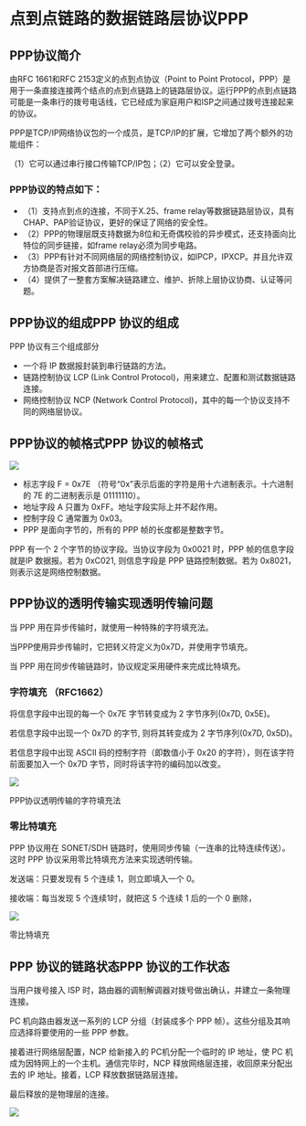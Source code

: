 # 点到点链路的数据链路层协议PPP

##  PPP协议简介

由RFC 1661和RFC 2153定义的点到点协议（Point to Point Protocol，PPP）是用于一条直接连接两个结点的点到点链路上的链路层协议。运行PPP的点到点链路可能是一条串行的拨号电话线，它已经成为家庭用户和ISP之间通过拨号连接起来的协议。

PPP是TCP/IP网络协议包的一个成员，是TCP/IP的扩展，它增加了两个额外的功能组件：

（1）它可以通过串行接口传输TCP/IP包；（2）它可以安全登录。

### PPP协议的特点如下：

+ （1）支持点到点的连接，不同于X.25、frame relay等数据链路层协议，具有CHAP、PAP验证协议，更好的保证了网络的安全性。
+ （2）PPP的物理层既支持数据为8位和无奇偶校验的异步模式，还支持面向比特位的同步链接，如frame relay必须为同步电路。
+ （3）PPP有针对不同网络层的网络控制协议，如IPCP，IPXCP。并且允许双方协商是否对报文首部进行压缩。
+ （4）提供了一整套方案解决链路建立、维护、折除上层协议协商、认证等问题。

## PPP协议的组成PPP 协议的组成

PPP 协议有三个组成部分 
+ 一个将 IP 数据报封装到串行链路的方法。
+ 链路控制协议 LCP (Link Control Protocol)，用来建立、配置和测试数据链路连接。
+ 网络控制协议 NCP (Network Control Protocol)，其中的每一个协议支持不同的网络层协议。  

## PPP协议的帧格式PPP 协议的帧格式

![](https://raw.githubusercontent.com/ZanderZhao/images/master/img2019/20191105012226.png)





+ 标志字段 F = 0x7E （符号“0x”表示后面的字符是用十六进制表示。十六进制的 7E 的二进制表示是 01111110）。
+ 地址字段 A 只置为 0xFF。地址字段实际上并不起作用。
+ 控制字段 C 通常置为 0x03。
+ PPP 是面向字节的，所有的 PPP 帧的长度都是整数字节。     



PPP 有一个 2 个字节的协议字段。当协议字段为 0x0021 时，PPP 帧的信息字段就是IP 数据报。若为 0xC021, 则信息字段是 PPP 链路控制数据。若为 0x8021，则表示这是网络控制数据。  



## PPP协议的透明传输实现透明传输问题

当 PPP 用在异步传输时，就使用一种特殊的字符填充法。

当PPP使用异步传输时，它把转义符定义为0x7D，并使用字节填充。

当 PPP 用在同步传输链路时，协议规定采用硬件来完成比特填充。





### 字符填充 （RFC1662）

将信息字段中出现的每一个 0x7E 字节转变成为 2 字节序列(0x7D, 0x5E)。 

若信息字段中出现一个 0x7D 的字节, 则将其转变成为 2 字节序列(0x7D, 0x5D)。

若信息字段中出现 ASCII 码的控制字符（即数值小于 0x20 的字符），则在该字符前面要加入一个 0x7D 字节，同时将该字符的编码加以改变。  



![](https://raw.githubusercontent.com/ZanderZhao/images/master/img2019/20191105012527.png)



PPP协议透明传输的字符填充法



### 零比特填充



PPP 协议用在 SONET/SDH 链路时，使用同步传输（一连串的比特连续传送）。这时 PPP 协议采用零比特填充方法来实现透明传输。

发送端：只要发现有 5 个连续 1，则立即填入一个 0。

接收端：每当发现 5 个连续1时，就把这 5 个连续 1 后的一个 0 删除，

![](https://raw.githubusercontent.com/ZanderZhao/images/master/img2019/20191105012618.png)



零比特填充



## PPP 协议的链路状态PPP 协议的工作状态



当用户拨号接入 ISP 时，路由器的调制解调器对拨号做出确认，并建立一条物理连接。

PC 机向路由器发送一系列的 LCP 分组（封装成多个 PPP 帧）。这些分组及其响应选择将要使用的一些 PPP 参数。

接着进行网络层配置，NCP 给新接入的 PC机分配一个临时的 IP 地址，使 PC 机成为因特网上的一个主机。通信完毕时，NCP 释放网络层连接，收回原来分配出去的 IP 地址。接着，LCP 释放数据链路层连接。

最后释放的是物理层的连接。    



![](https://raw.githubusercontent.com/ZanderZhao/images/master/img2019/20191105012808.png)

































































